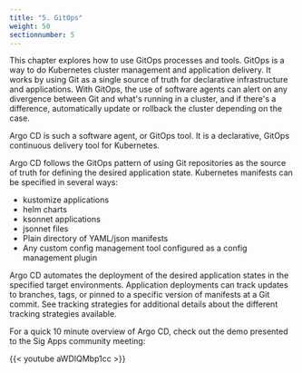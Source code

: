 ```yaml
---
title: "5. GitOps"
weight: 50
sectionnumber: 5
---
```


This chapter explores how to use GitOps processes and tools.
GitOps is a way to do Kubernetes cluster management and application delivery.
It works by using Git as a single source of truth for declarative infrastructure and applications.
With GitOps, the use of software agents can alert on any divergence between Git and what's running in a cluster, and if there's a difference, automatically update or rollback the cluster depending on the case.

Argo CD is such a software agent, or GitOps tool.
It is a declarative, GitOps continuous delivery tool for Kubernetes.

Argo CD follows the GitOps pattern of using Git repositories as the source of truth for defining the desired application state.
Kubernetes manifests can be specified in several ways:

* kustomize applications
* helm charts
* ksonnet applications
* jsonnet files
* Plain directory of YAML/json manifests
* Any custom config management tool configured as a config management plugin

Argo CD automates the deployment of the desired application states in the specified target environments.
Application deployments can track updates to branches, tags, or pinned to a specific version of manifests at a Git commit.
See tracking strategies for additional details about the different tracking strategies available.

For a quick 10 minute overview of Argo CD, check out the demo presented to the Sig Apps community meeting:

{{< youtube aWDIQMbp1cc >}}
